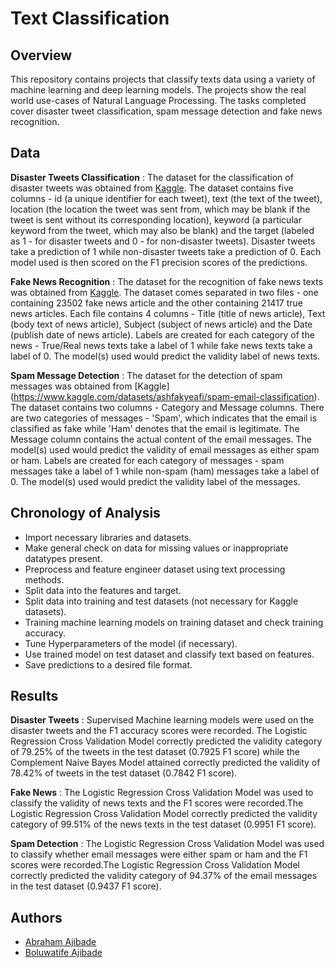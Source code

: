 # Text Classification 

## Overview
This repository contains projects that classify texts data using a variety of machine learning and deep 
learning models. The projects show the real world use-cases of Natural Language Processing. The tasks completed
cover disaster tweet classification, spam message detection and fake news recognition.

## Data
**Disaster Tweets Classification** : The dataset for the classification of disaster tweets was obtained from
[Kaggle](https://www.kaggle.com/competitions/nlp-getting-started). The dataset contains five columns - id (a unique identifier for each tweet), text (the text of 
the tweet), location (the location the tweet was sent from, which may be blank if the tweet is sent without its
corresponding location), keyword (a particular keyword from the tweet, which may also be blank) and the target 
(labeled as 1 - for disaster tweets and 0 - for non-disaster tweets). Disaster tweets take a prediction of 1 
while non-disaster tweets take a prediction of 0. Each model used is then scored on the F1 precision scores 
of the predictions. 

**Fake News Recognition** : The dataset for the recognition of fake news texts was obtained from 
[Kaggle](https://www.kaggle.com/datasets/clmentbisaillon/fake-and-real-news-dataset/data). The dataset comes
separated in two files - one containing 23502 fake news article and the other containing 21417 true news
articles. Each file contains 4 columns - Title (title of news article), Text (body text of news article),
Subject (subject of news article) and the Date (publish date of news article). Labels are created for each
category of the news - True/Real news texts take a label of 1 while fake news texts take a label of 0. The 
model(s) used would predict the validity label of news texts. 

**Spam Message Detection** : The dataset for the detection of spam messages was obtained from [Kaggle]
(https://www.kaggle.com/datasets/ashfakyeafi/spam-email-classification). The dataset contains two columns - 
Category and Message columns. There are two categories of messages - 'Spam', which indicates that the email
is classified as fake while 'Ham' denotes that the email is legitimate. The Message column contains the actual
content of the email messages. The model(s) used would predict the validity of email messages as either spam 
or ham. Labels are created for each category of messages - spam messages take a label of 1 while non-spam (ham)
messages take a label of 0. The model(s) used would predict the validity label of the messages. 

## Chronology of Analysis
- Import necessary libraries and datasets.
- Make general check on data for missing values or inappropriate datatypes present.
- Preprocess and feature engineer dataset using text processing methods.
- Split data into the features and target.
- Split data into training and test datasets (not necessary for Kaggle datasets).
- Training machine learning models on training dataset and check training accuracy.
- Tune Hyperparameters of the model (if necessary).
- Use trained model on test dataset and classify text based on features.
- Save predictions to a desired file format.

## Results
**Disaster Tweets** : Supervised Machine learning models were used on the disaster tweets and the F1 accuracy 
scores were recorded. The Logistic Regression Cross Validation Model correctly predicted the validity category
of 79.25%  of the tweets in the test dataset (0.7925 F1 score) while the Complement Naive Bayes Model attained 
correctly predicted the validity of 78.42%  of tweets in the test dataset (0.7842 F1 score).

**Fake News** : The Logistic Regression Cross Validation Model was used to classify the validity of news texts 
and the F1 scores were recorded.The Logistic Regression Cross Validation Model correctly predicted the validity
category of 99.51%  of the news texts in the test dataset (0.9951 F1 score).

**Spam Detection** : The Logistic Regression Cross Validation Model was used to classify whether email messages 
were either spam or ham and the F1 scores were recorded.The Logistic Regression Cross Validation Model correctly
predicted the validity category of 94.37%  of the email messages in the test dataset (0.9437 F1 score).

## Authors
- [Abraham Ajibade](https://www.linkedin.com/in/abraham-olakunle-1b90bb310) 
- [Boluwatife Ajibade](https://www.linkedin.com/in/ajibade-bolu/)